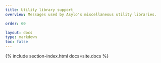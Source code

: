 ```yaml
---
title: Utility library support
overview: Messages used by Asylo's miscellaneous utility libraries.

order: 60

layout: docs
type: markdown
toc: false
---
```


{% include section-index.html docs=site.docs %}
